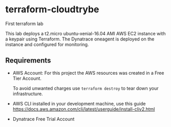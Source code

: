 # terraform-cloudtrybe
First terraform lab

This lab deploys a t2.micro ubuntu-xenial-16.04 AMI AWS EC2 instance with a keypair using Terraform. The Dynatrace oneagent is deployed on the instance and configured for monitoring.

## Requirements
* AWS Account: For this project the AWS resources was created in a Free Tier Account. 

  To avoid unwanted charges use ```terraform destroy``` to tear down your infrastructure. 
 * AWS CLI installed in your development machine, use this guide https://docs.aws.amazon.com/cli/latest/userguide/install-cliv2.html
* Dynatrace Free Trial Account
